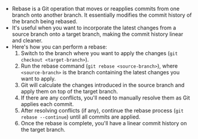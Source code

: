   - Rebase is a Git operation that moves or reapplies commits from one branch onto another branch. It essentially modifies the commit history of the branch being rebased.
   - It's useful when you want to incorporate the latest changes from a source branch onto a target branch, making the commit history linear and cleaner.
   - Here's how you can perform a rebase:
     1. Switch to the branch where you want to apply the changes (`git checkout <target-branch>`).
     2. Run the rebase command (`git rebase <source-branch>`), where `<source-branch>` is the branch containing the latest changes you want to apply.
     3. Git will calculate the changes introduced in the source branch and apply them on top of the target branch.
     4. If there are any conflicts, you'll need to manually resolve them as Git applies each commit.
     5. After resolving conflicts (if any), continue the rebase process (`git rebase --continue`) until all commits are applied.
     6. Once the rebase is complete, you'll have a linear commit history on the target branch.
